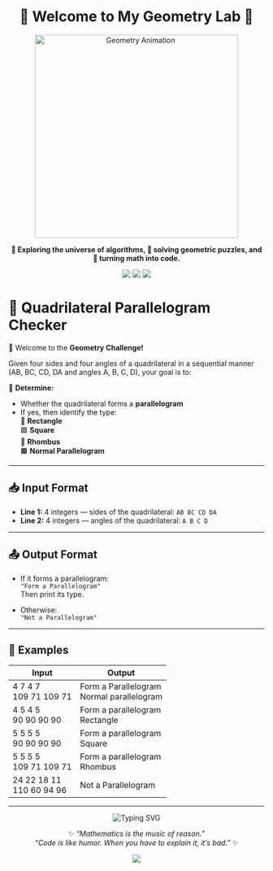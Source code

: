 <h1 align="center">📐 Welcome to My Geometry Lab 🧮</h1>

<p align="center">
  <img src="![Thinking Math](https://media.giphy.com/media/d31w24psGYeekCZy/giphy.gif)" width="400" alt="Geometry Animation">
</p>

<p align="center">
   <b> 🚀 Exploring the universe of algorithms, 🧠 solving geometric puzzles, and 🧮 turning math into code.</b>
</p>

<p align="center">
  <img src="https://img.shields.io/badge/Geometry-Driven-blueviolet?style=flat-square&logo=python&logoColor=white" />
  <img src="https://img.shields.io/badge/Logic-Lover-critical?style=flat-square&logo=codeforces&logoColor=white" />
  <img src="https://img.shields.io/badge/Math%20Puzzles-Solving-green?style=flat-square&logo=leetcode&logoColor=white" />
</p>

# 📐 Quadrilateral Parallelogram Checker

👋 Welcome to the **Geometry Challenge!**

Given four sides and four angles of a quadrilateral in a sequential manner (AB, BC, CD, DA and angles A, B, C, D), your goal is to:

🧠 **Determine:**
- Whether the quadrilateral forms a **parallelogram**
- If yes, then identify the type:  
  🔲 **Rectangle**  
  🟪 **Square**  
  🔷 **Rhombus**  
  🟫 **Normal Parallelogram**

---

## 📥 Input Format

- **Line 1:** 4 integers — sides of the quadrilateral: `AB BC CD DA`  
- **Line 2:** 4 integers — angles of the quadrilateral: `A B C D`

---

## 📤 Output Format

- If it forms a parallelogram:  
  `"Form a Parallelogram"`  
  Then print its type.

- Otherwise:  
  `"Not a Parallelogram"`

---

## 🧪 Examples



<table>
  <thead>
    <tr>
      <th>Input</th>
      <th>Output</th>
    </tr>
  </thead>
  <tbody>
    <tr>
      <td>4 7 4 7<br>109 71 109 71</td>
      <td>Form a Parallelogram<br>Normal parallelogram</td>
    </tr>
    <tr>
      <td>4 5 4 5<br>90 90 90 90</td>
      <td>Form a parallelogram<br>Rectangle</td>
    </tr>
    <tr>
      <td>5 5 5 5<br>90 90 90 90</td>
      <td>Form a parallelogram<br>Square</td>
    </tr>
    <tr>
      <td>5 5 5 5<br>109 71 109 71</td>
      <td>Form a parallelogram<br>Rhombus</td>
    </tr>
    <tr>
      <td>24 22 18 11<br>110 60 94 96</td>
      <td>Not a Parallelogram</td>
    </tr>
  </tbody>
</table>

<hr>

<p align="center">
  <img src="https://readme-typing-svg.herokuapp.com?font=Fira+Code&size=18.3&duration=4000&pause=1000&color=0EE6B7&center=true&vCenter=true&width=1000&lines=“Mathematics+is+the+music+of+reason.”;“Code+is+like+humor.+When+you+have+to+explain+it,+it%E2%80%99s+bad.”" alt="Typing SVG" />
</p>

<p align="center">
  ✨ <i>“Mathematics is the music of reason.”</i><br>
  <i>“Code is like humor. When you have to explain it, it’s bad.”</i> ✨
</p>

<p align="center">
  <img src="https://img.shields.io/badge/Made%20with-%E2%9D%A4%EF%B8%8F%20and%20Logic-blue?style=flat-square" />
</p>


